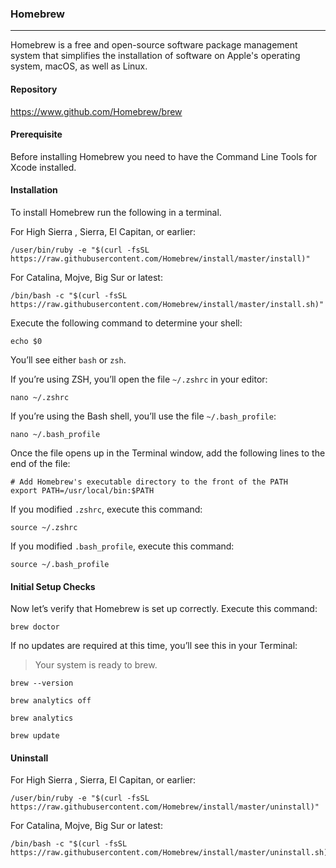 ### Homebrew
---
Homebrew is a free and open-source software package management system that simplifies the installation of software on Apple's operating system, macOS, as well as Linux. 

#### Repository
https://www.github.com/Homebrew/brew

#### Prerequisite 
Before installing Homebrew you need to have the Command Line Tools for Xcode installed.

#### Installation
To install Homebrew run the following in a terminal.

For High Sierra , Sierra, El Capitan, or earlier:
```
/user/bin/ruby -e "$(curl -fsSL https://raw.githubusercontent.com/Homebrew/install/master/install)"
```
For Catalina, Mojve, Big Sur or latest:
```
/bin/bash -c "$(curl -fsSL https://raw.githubusercontent.com/Homebrew/install/master/install.sh)"
```

Execute the following command to determine your shell:
```
echo $0
```
You’ll see either `bash` or `zsh`.

If you’re using ZSH, you’ll open the file `~/.zshrc` in your editor:
```
nano ~/.zshrc
```

If you’re using the Bash shell, you’ll use the file `~/.bash_profile`:
```
nano ~/.bash_profile
```

Once the file opens up in the Terminal window, add the following lines to the end of the file:
```
# Add Homebrew's executable directory to the front of the PATH
export PATH=/usr/local/bin:$PATH
```

If you modified `.zshrc`, execute this command:
```
source ~/.zshrc
```

If you modified `.bash_profile`, execute this command:
```
source ~/.bash_profile
```

#### Initial Setup Checks

Now let’s verify that Homebrew is set up correctly. Execute this command:
```
brew doctor
```
If no updates are required at this time, you’ll see this in your Terminal:

>Your system is ready to brew.

```
brew --version
```
```
brew analytics off
```
```
brew analytics
```
```
brew update
```

#### Uninstall

For High Sierra , Sierra, El Capitan, or earlier:
```
/user/bin/ruby -e "$(curl -fsSL https://raw.githubusercontent.com/Homebrew/install/master/uninstall)"
```
For Catalina, Mojve, Big Sur or latest:
```
/bin/bash -c "$(curl -fsSL https://raw.githubusercontent.com/Homebrew/install/master/uninstall.sh)"
``` 